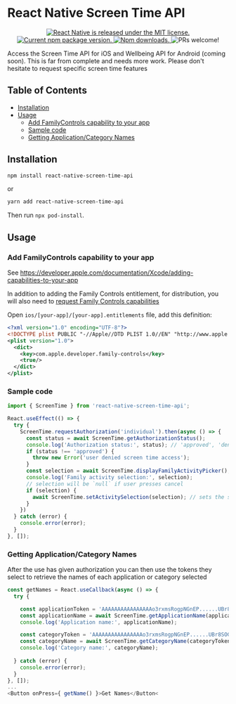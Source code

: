 # React Native Screen Time API <!-- omit in toc -->

<p align="center">
  <a href="https://github.com/facebook/react-native/blob/HEAD/LICENSE">
    <img src="https://img.shields.io/badge/license-MIT-blue.svg" alt="React Native is released under the MIT license." />
  </a>
  <a href="https://www.npmjs.org/package/react-native-screen-time-api">
    <img src="https://img.shields.io/npm/v/react-native-screen-time-api?color=brightgreen&label=npm%20package" alt="Current npm package version." />
  </a>
  <a href="https://www.npmjs.org/package/react-native-screen-time-api">
    <img src="https://img.shields.io/npm/dt/react-native-screen-time-api" alt="Npm downloads." />
  </a>
  <img src="https://img.shields.io/badge/PRs-welcome-brightgreen.svg" alt="PRs welcome!" />
</p>

Access the Screen Time API for iOS and Wellbeing API for Android (coming soon). This is far from complete and needs more work. Please don't hesitate to request specific screen time features

## Table of Contents <!-- omit in toc -->

- [Installation](#installation)
- [Usage](#usage)
  - [Add FamilyControls capability to your app](#add-familycontrols-capability-to-your-app)
  - [Sample code](#sample-code)
  - [Getting Application/Category Names](#getting-applicationcategory-names)

## Installation

```sh
npm install react-native-screen-time-api
```

or

```sh
yarn add react-native-screen-time-api
```

Then run `npx pod-install`.

## Usage

### Add FamilyControls capability to your app
See https://developer.apple.com/documentation/Xcode/adding-capabilities-to-your-app

In addition to adding the Family Controls entitlement, for distribution, you will also need to [request Family Controls capabilities](https://developer.apple.com/contact/request/family-controls-distribution)


Open `ios/[your-app]/[your-app].entitlements` file, add this definition:
```xml
<?xml version="1.0" encoding="UTF-8"?>
<!DOCTYPE plist PUBLIC "-//Apple//DTD PLIST 1.0//EN" "http://www.apple.com/DTDs/PropertyList-1.0.dtd">
<plist version="1.0">
  <dict>
    <key>com.apple.developer.family-controls</key>
    <true/>
  </dict>
</plist>
```

### Sample code
```typescript
import { ScreenTime } from 'react-native-screen-time-api';

React.useEffect(() => {
  try {
    ScreenTime.requestAuthorization('individual').then(async () => {
      const status = await ScreenTime.getAuthorizationStatus();
      console.log('Authorization status:', status); // 'approved', 'denied', or 'notDetermined'
      if (status !== 'approved') {
        throw new Error('user denied screen time access');
      }
      const selection = await ScreenTime.displayFamilyActivityPicker();
      console.log('Family activity selection:', selection);
      // selection will be `null` if user presses cancel
      if (selection) {
        await ScreenTime.setActivitySelection(selection); // sets the shields
      }
    })
  } catch (error) {
    console.error(error);
  }
}, []);
```

### Getting Application/Category Names

After the use has given authorization you can then use the tokens they select to retrieve the names of each application or category selected

```typescript
const getNames = React.useCallback(async () => {
  try {

    const applicationToken = 'AAAAAAAAAAAAAAAAo3rxmsRogpNGnEP......UBr8SOGINQYN3mAXMOBCZzZ08uk92uvCcnVmkDaBo4Fps=';
    const applicationName = await ScreenTime.getApplicationName(applicationToken);
    console.log('Application name:', applicationName);

    const categoryToken = 'AAAAAAAAAAAAAAAAo3rxmsRogpNGnEP......UBr8SOGINQYN3mAXMOBCZzZ08uk92uvCcnVmkDaBo4Fps=';
    const categoryName = await ScreenTime.getCategoryName(categoryToken);
    console.log('Category name:', categoryName);
    
  } catch (error) {
    console.error(error);
  }
}, []);
...
<Button onPress={ getName() }>Get Names</Button<
```
